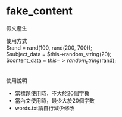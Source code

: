 # fake_content
假文產生

使用方式<br>
$rand = rand(100, rand(200, 700));<br>
$subject_data = $this->random_string(20);<br>
$content_data = $this->random_string($rand);<br><br>

使用說明<br>
<ul>
<li>當標題使用時，不大於20個字數</li>
<li>當內文使用時，最少大於20個字數</li>
<li>words.txt請自行減少修改</li>
</ul>
